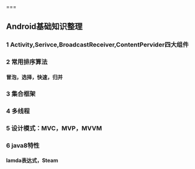 ===
###
## Android基础知识整理
### 1 Activity,Serivce,BroadcastReceiver,ContentPervider四大组件

### 2 常用排序算法
#### 冒泡，选择，快速，归并

### 3 集合框架

### 4 多线程

### 5 设计模式：MVC，MVP，MVVM

### 6 java8特性
#### lamda表达式，Steam

